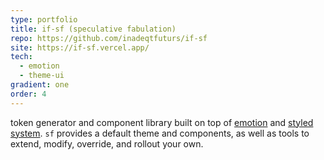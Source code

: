 ```yaml
---
type: portfolio
title: if-sf (speculative fabulation)
repo: https://github.com/inadeqtfuturs/if-sf
site: https://if-sf.vercel.app/
tech:
  - emotion
  - theme-ui
gradient: one
order: 4
---
```

token generator and component library built on top of [emotion](https://emotion.sh/docs/introduction) and [styled system](https://styled-system.com/variants/). `sf` provides a default theme and components, as well as tools to extend, modify, override, and rollout your own.
